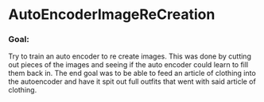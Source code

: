 # AutoEncoderImageReCreation

### Goal:
Try to train an auto encoder to re create images. This was done by cutting out pieces of the images and seeing if the auto encoder could learn to fill them back in. The end goal was to be able to feed an article of clothing into the autoencoder and have it spit out full outfits that went with said article of clothing.

